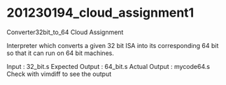 # 201230194_cloud_assignment1
Converter32bit_to_64
Cloud Assignment

Interpreter which converts a given 32 bit ISA into its corresponding 64 bit so that it can run on 64 bit machines. 

Input 		       : 32_bit.s
Expected Output  : 64_bit.s
Actual Output    : mycode64.s
Check with vimdiff to see the output
